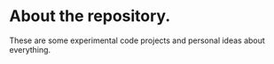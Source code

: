 # About the repository.
These are some experimental code projects and personal ideas about everything.